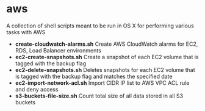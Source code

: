 aws
=======

A collection of shell scripts meant to be run in OS X for performing various tasks with AWS

- **create-cloudwatch-alarms.sh** Create AWS CloudWatch alarms for EC2, RDS, Load Balancer environments
- **ec2-create-snapshots.sh** Create a snapshot of each EC2 volume that is tagged with the backup flag
- **ec2-delete-snapshots.sh** Deletes snapshots for each EC2 volume that is tagged with the backup flag and matches the specified date
- **ec2-import-network-acl.sh** Import CIDR IP list to AWS VPC ACL rule and deny access
- **s3-buckets-file-size.sh** Count total size of all data stored in all S3 buckets